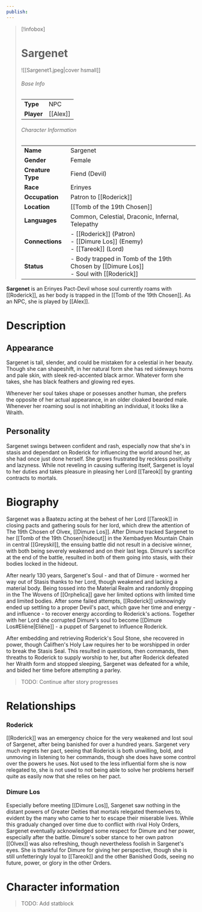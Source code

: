 ```yaml
---
publish:
---
```

> [!infobox]  
> # Sargenet 
> ![[Sargenet1.jpeg|cover hsmall]]  
> ###### Base Info
> | | |  
> |---|---|  
> | **Type** | NPC |
> | **Player** | [[Alex]] |
> ###### Character Information  
> | | |  
> |---|---|  
> | **Name** | Sargenet |
> | **Gender** | Female | 
> | **Creature Type** | Fiend (Devil) |
> | **Race** | Erinyes |  
> | **Occupation** | Patron to [[Roderick]] |  
> | **Location** | [[Tomb of the 19th Chosen]] |
> | **Languages** | Common, Celestial, Draconic, Infernal, Telepathy |
> | **Connections** | - [[Roderick]] (Patron)<br>- [[Dimure Los]] (Enemy)<br> - [[Tareok]] (Lord) |
> | **Status** | - Body trapped in Tomb of the 19th Chosen by [[Dimure Los]]<br>- Soul with [[Roderick]] |

**Sargenet** is an Erinyes Pact-Devil whose soul currently roams with [[Roderick]], as her body is trapped in the [[Tomb of the 19th Chosen]]. As an NPC, she is played by [[Alex]].
# Description
## Appearance
Sargenet is tall, slender, and could be mistaken for a celestial in her beauty. Though she can shapeshift, in her natural form she has red sideways horns and pale skin, with sleek red-accented black armor. Whatever form she takes, she has black feathers and glowing red eyes.

Whenever her soul takes shape or posesses another human, she prefers the opposite of her actual appearance, in an older cloaked bearded male. Whenever her roaming soul is not inhabiting an individual, it looks like a Wraith.
## Personality
Sargenet swings between confident and rash, especially now that she's in stasis and dependant on Roderick for influencing the world around her, as she had once just done herself. She grows frustrated by reckless positivity and lazyness. While not reveling in causing suffering itself, Sargenet is loyal to her duties and takes pleasure in pleasing her Lord [[Tareok]] by granting contracts to mortals. 
# Biography
Sargenet was a Baatezu acting at the behest of her Lord [[Tareok]] in closing pacts and gathering souls for her lord, which drew the attention of The 19th Chosen of Olvex, [[Dimure Los]]. After Dimure tracked Sargenet to her [[Tomb of the 19th Chosen|hideout]] in the Xembadyen Mountain Chain in central [[Greyskil]], the ensuing battle did not result in a decisive winner, with both being severely weakened and on their last legs. Dimure's sacrifice at the end of the battle, resulted in both of them going into stasis, with their bodies locked in the hideout. 

After nearly 130 years, Sargenet's Soul - and that of Dimure - wormed her way out of Stasis thanks to her Lord, though weakened and lacking a material body. Being tossed into the Material Realm and randomly dropping in the The Wovens of [[Orphelica]] gave her limited options with limited time and limited bodies. After some failed attempts, [[Roderick]] unknowingly ended up settling to a proper Devil's pact, which gave her time and energy - and influence - to recover energy according to Roderick's actions. Together with her Lord she corrupted Dimure's soul to become [[Dimure Los#Eliëne|Eliëne]] - a puppet of Sargenet to influence Roderick.

After embedding and retrieving Roderick's Soul Stone, she recovered in power, though Califhen's Holy Law requires her to be worshipped in order to break the Stasis Seal. This resulted in questions, then commands, then threaths to Roderick to supply worship to her, but after Roderick defeated her Wraith form and stopped sleeping, Sargenet was defeated for a while, and bided her time before attempting a parley.

> TODO: Continue after story progresses
# Relationships
### Roderick
[[Roderick]] was an emergency choice for the very weakened and lost soul of Sargenet, after being banished for over a hundred years. Sargenet very much regrets her pact, seeing that Roderick is both unwilling, bold, and unmoving in listening to her commands, though she does have some control over the powers he uses. Not used to the less influential form she is now relegated to, she is not used to not being able to solve her problems herself quite as easily now that she relies on her pact.
### Dimure Los
Especially before meeting [[Dimure Los]], Sargenet saw nothing in the distant powers of Greater Deities that mortals relegated themselves to, evident by the many who came to her to escape their miserable lives. While this gradualy changed over time due to conflict with rival Holy Orders, Sargenet eventually acknowledged some respect for Dimure and her power, especially after the battle. Dimure's sober stance to her own patron [[Olvex]] was also refreshing, though nevertheless foolish in Sargenet's eyes. She is thankful for Dimure for giving her perspective, though she is still unfetteringly loyal to [[Tareok]] and the other Banished Gods, seeing no future, power, or glory in the other Orders.
# Character information
> TODO: Add statblock